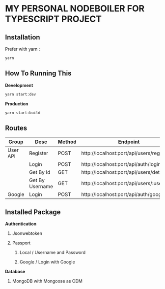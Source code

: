 # MY PERSONAL NODEBOILER FOR TYPESCRIPT PROJECT

## **Installation**

Prefer with yarn :

```bash
yarn
```

## How To Running This

**Development**

```bash
yarn start:dev
```

**Production**

```bash
yarn start:build
```

## Routes

| Group    | Desc            | Method | Endpoint                                   | Auth |
| -------- | --------------- | ------ | ------------------------------------------ | ---- |
| User API | Register        | POST   | http://localhost:port/api/users/register   | NO   |
|          | Login           | POST   | http://localhost:port/api/auth/login       | NO   |
|          | Get By Id       | GET    | http://localhost:port/api/users/detail/:id | NO   |
|          | Get By Username | GET    | http://localhost:port/api/users/:username  | NO   |
| Google   | Login           | POST   | http://localhost:port/api/auth/google      | NO   |

## Installed Package

**Authentication**

1. Jsonwebtoken

2. Passport
   
   1. Local / Username and Password
   
   2. Google / Login with Google

**Database**

1. MongoDB with Mongoose as ODM
